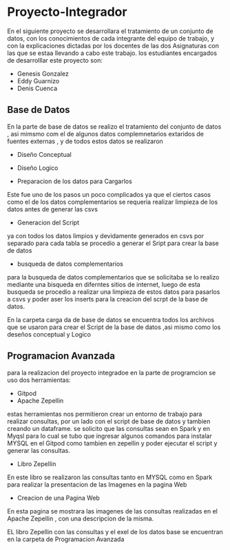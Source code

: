 # Proyecto-Integrador

En el siguiente proyecto se desarrollara el tratamiento de un conjunto de datos, con los conocimientos de cada integrante del equipo de trabajo, y con la explicaciones dictadas por los docentes de las dos Asignaturas con las que se estaa llevando a cabo este trabajo.
los estudiantes encargados de desarrolllar este proyecto son:
- Genesis Gonzalez
- Eddy Guarnizo
- Denis Cuenca
## Base de Datos
En la parte de base de datos se realizo el tratamiento del conjunto de datos , asi mimsmo com el de algunos datos complemnetarios extaridos de fuentes externas , y de todos estos datos se realizaron

- Diseño Conceptual

- Diseño Logico

- Preparacion de los datos para Cargarlos

Este fue uno de los pasos un poco complicados ya que el ciertos casos como el de los datos complementarios se requeria realizar limpieza de los datos antes de generar las csvs 

- Generacion del Script

ya con todos los datos limpios y devidamente generados en csvs por separado para cada tabla se procedio a generar el Sript para crear la base de datos

- busqueda de datos complementarios

para la busqueda de datos complementarios que se solicitaba se lo realizo mediante una bisqueda en diferntes sitios de internet, luego de esta busqueda se procedio a realizar una limpieza de estos datos para pasarlos a csvs y poder aser los inserts para la creacion del scrpt de la base de datos.

En la carpeta carga da de base de datos se encuentra todos los archivos que se usaron para crear el Script de la base de datos ,asi mismo como los deseños conceptual y Logico 

## Programacion Avanzada
para la realizacion del proyecto integradoe en la parte de programcion se uso dos herramientas:

- Gitpod 
- Apache Zepellin

estas herramientas nos permitieron crear un entorno de trabajo para realizar consultas, por un lado con el script de base de datos y tambien creando un dataframe.
 se solicito que las consultas sean en Spark y en Myqsl para lo cual se tubo que ingresar algunos comandos para instalar MYSQL en el Gitpod  como tambien en zepellin y poder ejecutar el script y generar las consultas.

- Libro Zepellin 

En este libro se realizaron las consultas tanto en MYSQL como en Spark para realizar la presentacion de las Imagenes en la pagina Web
- Creacion de una Pagina Web

En esta pagina se mostrara  las imagenes  de las consultas realizadas en el Apache Zepellin , con una descripcion de la misma.

EL libro Zepellin con las consultas y   el exel de los datos  base se encuentran en la carpeta de Programacion Avanzada 
 
 

